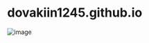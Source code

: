 # dovakiin1245.github.io
![image](C:\Users\ICT\Desktop\Prem\dovakiin1245.github.io\dark-paper-layers-wallpaper-with-gold-details_23-2148413420)
